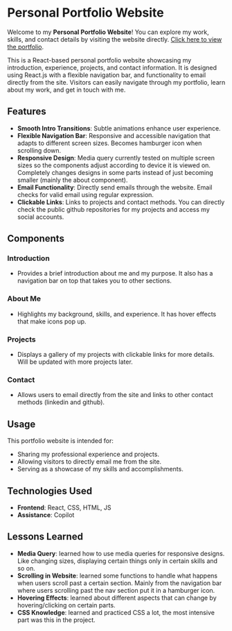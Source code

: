 # Personal Portfolio Website

Welcome to my **Personal Portfolio Website**! You can explore my work, skills, and contact details by visiting the website directly. [Click here to view the portfolio](https://sulav-portfolio-nu.vercel.app/).

This is a React-based personal portfolio website showcasing my introduction, experience, projects, and contact information. It is designed using React.js with a flexible navigation bar, and functionality to email directly from the site. Visitors can easily navigate through my portfolio, learn about my work, and get in touch with me.

## Features

- **Smooth Intro Transitions**: Subtle animations enhance user experience.
- **Flexible Navigation Bar**: Responsive and accessible navigation that adapts to different screen sizes. Becomes hamburger icon when scrolling down.
- **Responsive Design**: Media query currently tested on multiple screen sizes so the components adjust according to device it is viewed on. Completely changes designs in some parts instead of just becoming smaller (mainly the about component).
- **Email Functionality**: Directly send emails through the website. Email checks for valid email using regular expression.
- **Clickable Links**: Links to projects and contact methods. You can directly check the public github repositories for my projects and access my social accounts.

## Components

### Introduction

- Provides a brief introduction about me and my purpose. It also has a navigation bar on top that takes you to other sections.

### About Me

- Highlights my background, skills, and experience. It has hover effects that make icons pop up.

### Projects

- Displays a gallery of my projects with clickable links for more details. Will be updated with more projects later.

### Contact

- Allows users to email directly from the site and links to other contact methods (linkedin and github).

## Usage

This portfolio website is intended for:

- Sharing my professional experience and projects.
- Allowing visitors to directly email me from the site.
- Serving as a showcase of my skills and accomplishments.

## Technologies Used

- **Frontend**: React, CSS, HTML, JS
- **Assistance**: Copilot

## Lessons Learned

- **Media Query**: learned how to use media queries for responsive designs. Like changing sizes, displaying certain things only in certain skills and so on.
- **Scrolling in Website**: learned some functions to handle what happens when users scroll past a certain section. Mainly from the navigation bar where users scrolling past the nav section put it in a hamburger icon.
- **Hovering Effects**: learned about different aspects that can change by hovering/clicking on certain parts.
- **CSS Knowledge**: learned and practiced CSS a lot, the most intensive part was this in the project.
